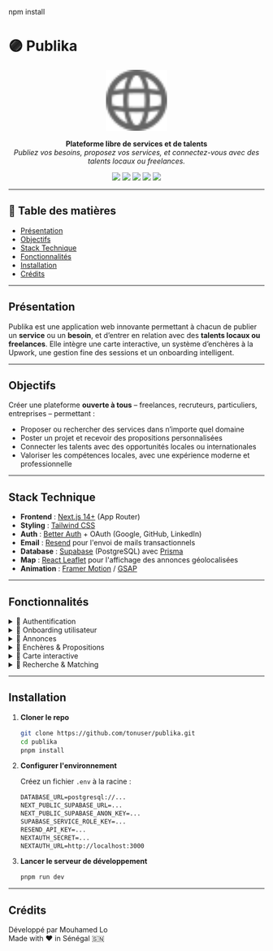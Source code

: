 npm install

# 🟣 Publika

<p align="center">
  <img src="public/globe.svg" alt="Publika Logo" width="120" />
</p>

<p align="center">
  <b>Plateforme libre de services et de talents</b><br>
  <i>Publiez vos besoins, proposez vos services, et connectez-vous avec des talents locaux ou freelances.</i>
</p>

<p align="center">
  <a href="https://nextjs.org/" target="_blank"><img src="https://img.shields.io/badge/Next.js-14+-black?logo=next.js" /></a>
  <a href="https://tailwindcss.com/" target="_blank"><img src="https://img.shields.io/badge/TailwindCSS-3+-06B6D4?logo=tailwindcss" /></a>
  <a href="https://supabase.com/" target="_blank"><img src="https://img.shields.io/badge/Supabase-PostgreSQL-3ECF8E?logo=supabase" /></a>
  <a href="https://authjs.dev/" target="_blank"><img src="https://img.shields.io/badge/Auth.js-OAuth-4F46E5?logo=auth0" /></a>
  <a href="https://resend.com/" target="_blank"><img src="https://img.shields.io/badge/Resend-Emails-FF6F61?logo=gmail" /></a>
</p>

---

## 📑 Table des matières

- [Présentation](#présentation)
- [Objectifs](#objectifs)
- [Stack Technique](#stack-technique)
- [Fonctionnalités](#fonctionnalités)
- [Installation](#installation)
- [Crédits](#crédits)

---

## Présentation

Publika est une application web innovante permettant à chacun de publier un <b>service</b> ou un <b>besoin</b>, et d’entrer en relation avec des <b>talents locaux ou freelances</b>. Elle intègre une carte interactive, un système d’enchères à la Upwork, une gestion fine des sessions et un onboarding intelligent.

---

## Objectifs

Créer une plateforme <b>ouverte à tous</b> – freelances, recruteurs, particuliers, entreprises – permettant :

- Proposer ou rechercher des services dans n’importe quel domaine
- Poster un projet et recevoir des propositions personnalisées
- Connecter les talents avec des opportunités locales ou internationales
- Valoriser les compétences locales, avec une expérience moderne et professionnelle

---

## Stack Technique

- **Frontend** : [Next.js 14+](https://nextjs.org/) (App Router)
- **Styling** : [Tailwind CSS](https://tailwindcss.com/)
- **Auth** : [Better Auth](https://authjs.dev/) + OAuth (Google, GitHub, LinkedIn)
- **Email** : [Resend](https://resend.com/) pour l'envoi de mails transactionnels
- **Database** : [Supabase](https://supabase.com/) (PostgreSQL) avec [Prisma](https://www.prisma.io/)
- **Map** : [React Leaflet](https://react-leaflet.js.org/) pour l'affichage des annonces géolocalisées
- **Animation** : [Framer Motion](https://www.framer.com/motion/) / [GSAP](https://greensock.com/gsap/)

---

## Fonctionnalités

<details>
<summary>🔐 Authentification</summary>

- Inscription / Connexion (email/password + OAuth)
- Vérification email
- Récupération mot de passe
- Sécurité renforcée : <b>2 sessions actives max par utilisateur</b>
</details>

<details>
<summary>👤 Onboarding utilisateur</summary>

- Renseignement du profil (prénom, nom, ville, avatar)
- Choix du rôle : <code>Annonciateur</code>, <code>Talent</code>, ou les deux
- Si Talent ➜ choix des services proposés
</details>

<details>
<summary>📢 Annonces</summary>

- Publier un besoin ou un service
- Ajouter une description, un budget, une localisation, des tags
- Affichage sur une carte interactive
</details>

<details>
<summary>💬 Enchères & Propositions</summary>

- Répondre à un besoin avec une proposition tarifée
- L’auteur du besoin peut consulter les offres reçues
- Sélectionner un talent gagnant
</details>

<details>
<summary>📍 Carte interactive</summary>

- Affiche toutes les annonces en temps réel
- Filtrage par zone, type d’annonce, catégorie
- Navigation intuitive mobile + desktop
</details>

<details>
<summary>🔎 Recherche & Matching</summary>

- Système de filtre et moteur de recherche puissant
- Découverte de profils talentueux
- Page publique de chaque utilisateur (mini portfolio)
</details>

---

## Installation

1. **Cloner le repo**

   ```bash
   git clone https://github.com/tonuser/publika.git
   cd publika
   pnpm install
   ```

2. **Configurer l'environnement**

   Créez un fichier <code>.env</code> à la racine :

   ```env
   DATABASE_URL=postgresql://...
   NEXT_PUBLIC_SUPABASE_URL=...
   NEXT_PUBLIC_SUPABASE_ANON_KEY=...
   SUPABASE_SERVICE_ROLE_KEY=...
   RESEND_API_KEY=...
   NEXTAUTH_SECRET=...
   NEXTAUTH_URL=http://localhost:3000
   ```

3. **Lancer le serveur de développement**

   ```bash
   pnpm run dev
   ```

---

## Crédits

Développé par Mouhamed Lo <br>
Made with ❤️ in Sénégal 🇸🇳